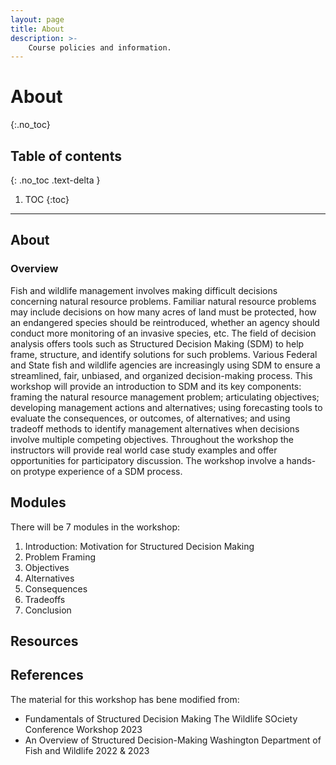 ```yaml
---
layout: page
title: About
description: >-
    Course policies and information.
---
```


# About
{:.no_toc}

## Table of contents
{: .no_toc .text-delta }

1. TOC
{:toc}

---

## About

### Overview 
Fish and wildlife management involves making difficult decisions concerning natural resource problems. Familiar natural resource problems may include decisions on how many acres of land must be protected, how an endangered species should be reintroduced, whether an agency should conduct more monitoring of an invasive species, etc. The field of decision analysis offers tools such as Structured Decision Making (SDM) to help frame, structure, and identify solutions for such problems. Various Federal and State fish and wildlife agencies are increasingly using SDM to ensure a streamlined, fair, unbiased, and organized decision-making process. This workshop will provide an introduction to SDM and its key components: framing the natural resource management problem; articulating objectives; developing management actions and alternatives; using forecasting tools to evaluate the consequences, or outcomes, of alternatives; and using tradeoff methods to identify management alternatives when decisions involve multiple competing objectives. Throughout the workshop the instructors will provide real world case study examples and offer opportunities for participatory discussion. The workshop involve a hands-on protype experience of a SDM process. 

## Modules

There will be 7 modules in the workshop: 
1. Introduction: Motivation for Structured Decision Making
2. Problem Framing
3. Objectives
4. Alternatives
5. Consequences	
6. Tradeoffs
7. Conclusion	

## Resources


## References
The material for this workshop has bene modified from: 
- Fundamentals of Structured Decision Making The Wildlife SOciety Conference Workshop 2023
- An Overview of Structured Decision-Making Washington Department of Fish and Wildlife 2022 & 2023


